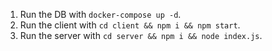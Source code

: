1. Run the DB with `docker-compose up -d`.
2. Run the client with `cd client && npm i && npm start`.
3. Run the server with `cd server && npm i && node index.js`.
